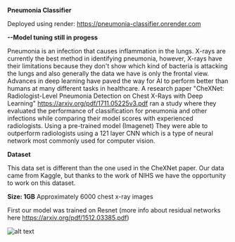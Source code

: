 **Pneumonia Classifier** 

Deployed using render: <https://pneumonia-classifier.onrender.com>  <Currently In Maintenance>

**--Model tuning still in progess** 

Pneumonia is an infection that causes inflammation in the lungs. X-rays are currently the best method in identifying pneumonia, however, X-rays have their limitations because they don't show which kind of bacteria is attacking the lungs and also generally the data we have is only the frontal view. Advances in deep learning have paved the way for AI to perform better than humans at many different tasks in healthcare. A research paper "CheXNet: Radiologist-Level Pneumonia Detection on Chest X-Rays with Deep Learning" https://arxiv.org/pdf/1711.05225v3.pdf ran a study where they evaluated the performance of classification for pneumonia and other infections while comparing their model scores with experienced radiologists. Using a pre-trained model (Imagenet) They were able to outperform radiologists using a 121 layer CNN which is a type of neural network most commonly used for computer vision.

**Dataset**

This data set is different than the one used in the CheXNet paper. Our data came from Kaggle, but thanks to the work of NIHS we have the opportunity to work on this dataset.

**Size: 1GB**
Approximately 6000 chest x-ray images



First our model was trained on Resnet
(more info about residual networks here <https://arxiv.org/pdf/1512.03385.pdf>)







![alt text](https://ujwlkarn.files.wordpress.com/2016/08/screen-shot-2016-08-07-at-4-59-29-pm.png?w=1493)
